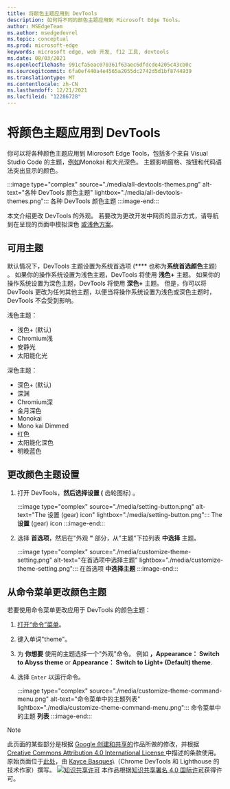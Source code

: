```yaml
---
title: 将颜色主题应用到 DevTools
description: 如何将不同的颜色主题应用到 Microsoft Edge Tools。
author: MSEdgeTeam
ms.author: msedgedevrel
ms.topic: conceptual
ms.prod: microsoft-edge
keywords: microsoft edge, web 开发, f12 工具, devtools
ms.date: 08/03/2021
ms.openlocfilehash: 991cfa5eac070361f63aec6dfdcde4205c43cb0c
ms.sourcegitcommit: 6fa0ef440a4e4565a2055dc2742d5d1bf8744939
ms.translationtype: MT
ms.contentlocale: zh-CN
ms.lasthandoff: 12/21/2021
ms.locfileid: "12286728"
---
```

<!-- Copyright Kayce Basques
   Licensed under the Apache License, Version 2.0 (the "License");
   you may not use this file except in compliance with the License.
   You may obtain a copy of the License at
       https://www.apache.org/licenses/LICENSE-2.0
   Unless required by applicable law or agreed to in writing, software
   distributed under the License is distributed on an "AS IS" BASIS,
   WITHOUT WARRANTIES OR CONDITIONS OF ANY KIND, either express or implied.
   See the License for the specific language governing permissions and
   limitations under the License.  -->
# <a name="apply-color-themes-to-devtools"></a>将颜色主题应用到 DevTools

你可以将各种颜色主题应用到 Microsoft Edge Tools，包括多个来自 Visual Studio Code 的主题，[例如](https://code.visualstudio.com)Monokai 和大光深色。  主题影响窗格、按钮和代码语法突出显示的颜色。

:::image type="complex" source="./media/all-devtools-themes.png" alt-text="各种 DevTools 颜色主题" lightbox="./media/all-devtools-themes.png":::
   各种 DevTools 颜色主题
:::image-end:::

本文介绍更改 DevTools 的外观。  若要改为更改开发中网页的显示方式，请导航到在呈现的页面中模拟深色 [或浅色方案](../accessibility/preferred-color-scheme-simulation.md)。


<!-- ====================================================================== -->
## <a name="available-themes"></a>可用主题

默认情况下，DevTools 主题设置为系统首选项 (**** 也称为**系统首选颜色**主题) 。  如果你的操作系统设置为浅色主题，DevTools 将使用 **浅色+** 主题。  如果你的操作系统设置为深色主题，DevTools 将使用 **深色+** 主题。  但是，你可以将 DevTools 更改为任何其他主题，以便当将操作系统设置为浅色或深色主题时，DevTools 不会受到影响。

浅色主题：
- 浅色+ (默认) 
- Chromium浅
- 安静光
- 太阳能化光

深色主题：
- 深色+ (默认) 
- 深渊
- Chromium深
- 金月深色
- Monokai
- Mono kai Dimmed
- 红色
- 太阳能化深色
- 明晚蓝色


<!-- ====================================================================== -->
## <a name="changing-the-color-theme-from-settings"></a>更改颜色主题设置

1.  打开 DevTools，**然后选择设置 (** 齿轮图标) 。

    :::image type="complex" source="./media/setting-button.png" alt-text="The 设置 (gear) icon" lightbox="./media/setting-button.png":::
       The**设置** (gear) icon
    :::image-end:::

1.  选择 **首选项**，然后在"外观 **"** 部分，从"主题"下拉列表 **中选择** 主题。

    :::image type="complex" source="./media/customize-theme-setting.png" alt-text="在首选项中选择主题" lightbox="./media/customize-theme-setting.png":::
       在首选项 **中选择主题**
    :::image-end:::


<!-- ====================================================================== -->
## <a name="changing-the-color-theme-from-the-command-menu"></a>从命令菜单更改颜色主题

若要使用命令菜单更改应用于 DevTools 的颜色主题：

1.  [打开“命令”菜单](../command-menu/index.md)。
1.  键入单词"theme"。
1.  为 **你想要** 使用的主题选择一个"外观"命令。  例如 **，Appearance： Switch to Abyss theme** or **Appearance： Switch to Light+ (Default) theme**.
1.  选择 `Enter` 以运行命令。

    :::image type="complex" source="./media/customize-theme-command-menu.png" alt-text="命令菜单中的主题列表" lightbox="./media/customize-theme-command-menu.png":::
       命令菜单中的主题 **列表**
    :::image-end:::


<!-- ====================================================================== -->
> [!NOTE]
> 此页面的某些部分是根据 [Google 创建和共享的](https://developers.google.com/terms/site-policies)作品所做的修改，并根据[ Creative Commons Attribution 4.0 International License ](https://creativecommons.org/licenses/by/4.0)中描述的条款使用。
> 原始页面位于[此处](https://developers.google.com/web/tools/chrome-devtools/customize/dark-theme)，由 [Kayce Basques](https://developers.google.com/web/resources/contributors#kayce-basques)\（Chrome DevTools 和 Lighthouse 的技术作家）撰写。
[![知识共享许可](https://i.creativecommons.org/l/by/4.0/88x31.png)](https://creativecommons.org/licenses/by/4.0) 本作品根据[知识共享署名 4.0 国际许可](https://creativecommons.org/licenses/by/4.0)获得许可。
